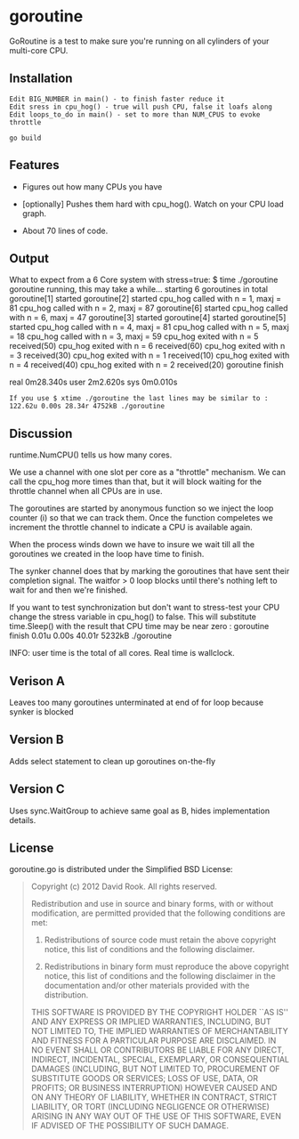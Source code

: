 goroutine
=========

GoRoutine is a test to make sure you're running on all cylinders of your 
multi-core CPU.

Installation
------------

	Edit BIG_NUMBER	in main() - to finish faster reduce it
	Edit sress in cpu_hog() - true will push CPU, false it loafs along
	Edit loops_to_do in main() - set to more than NUM_CPUS to evoke throttle
	
	go build

Features
--------

*	Figures out how many CPUs you have

*	[optionally] Pushes them hard with cpu_hog().  Watch on your CPU load graph.

*   About 70 lines of code.


Output
------

What to expect from a 6 Core system with stress=true: 
$ time ./goroutine
goroutine running, this may take a while...
starting 6 goroutines in total
goroutine[1] started
goroutine[2] started
cpu_hog called with n = 1, maxj = 81
cpu_hog called with n = 2, maxj = 87
goroutine[6] started
cpu_hog called with n = 6, maxj = 47
goroutine[3] started
goroutine[4] started
goroutine[5] started
cpu_hog called with n = 4, maxj = 81
cpu_hog called with n = 5, maxj = 18
cpu_hog called with n = 3, maxj = 59
cpu_hog exited with n = 5
received(50)
cpu_hog exited with n = 6
received(60)
cpu_hog exited with n = 3
received(30)
cpu_hog exited with n = 1
received(10)
cpu_hog exited with n = 4
received(40)
cpu_hog exited with n = 2
received(20)
goroutine finish

real	0m28.340s
user	2m2.620s
sys	0m0.010s

	If you use $ xtime ./goroutine the last lines may be similar to :
	122.62u 0.00s 28.34r 4752kB ./goroutine

Discussion
----------
runtime.NumCPU() tells us how many cores.

We use a channel with one slot per core as a "throttle" mechanism.  We can call
the cpu_hog more times than that, but it will block waiting for the throttle
channel when all CPUs are in use.  

The goroutines are started by anonymous function so we inject the loop counter (i)
so that we can track them. 
Once the function compeletes we increment the throttle channel to indicate a CPU
is available again.

When the process winds down we have to insure we wait till all the goroutines 
we created in the loop have time to finish.

The synker channel does that by marking the goroutines that have 
sent their completion signal.  The waitfor > 0 loop blocks until there's nothing
left to wait for and then we're finished.

If you want to test synchronization but don't want to stress-test your CPU change
the stress variable in cpu_hog() to false.  This will substitute time.Sleep() with
the result that CPU time may be near zero :
    goroutine finish
    0.01u 0.00s 40.01r 5232kB ./goroutine

INFO: user time is the total of all cores.  Real time is wallclock.

Verison A
---------
Leaves too many goroutines unterminated at end of for loop because synker is blocked

Version B
---------
Adds select statement to clean up goroutines on-the-fly


Version C
---------
Uses sync.WaitGroup to achieve same goal as B, hides implementation details.

License
-------

goroutine.go is distributed under the Simplified BSD License:

> Copyright (c) 2012 David Rook. All rights reserved.
> 
> Redistribution and use in source and binary forms, with or without modification, are
> permitted provided that the following conditions are met:
> 
>    1. Redistributions of source code must retain the above copyright notice, this list of
>       conditions and the following disclaimer.
> 
>    2. Redistributions in binary form must reproduce the above copyright notice, this list
>       of conditions and the following disclaimer in the documentation and/or other materials
>       provided with the distribution.
> 
> THIS SOFTWARE IS PROVIDED BY THE COPYRIGHT HOLDER ``AS IS'' AND ANY EXPRESS OR IMPLIED
> WARRANTIES, INCLUDING, BUT NOT LIMITED TO, THE IMPLIED WARRANTIES OF MERCHANTABILITY AND
> FITNESS FOR A PARTICULAR PURPOSE ARE DISCLAIMED. IN NO EVENT SHALL <COPYRIGHT HOLDER> OR
> CONTRIBUTORS BE LIABLE FOR ANY DIRECT, INDIRECT, INCIDENTAL, SPECIAL, EXEMPLARY, OR
> CONSEQUENTIAL DAMAGES (INCLUDING, BUT NOT LIMITED TO, PROCUREMENT OF SUBSTITUTE GOODS OR
> SERVICES; LOSS OF USE, DATA, OR PROFITS; OR BUSINESS INTERRUPTION) HOWEVER CAUSED AND ON
> ANY THEORY OF LIABILITY, WHETHER IN CONTRACT, STRICT LIABILITY, OR TORT (INCLUDING
> NEGLIGENCE OR OTHERWISE) ARISING IN ANY WAY OUT OF THE USE OF THIS SOFTWARE, EVEN IF
> ADVISED OF THE POSSIBILITY OF SUCH DAMAGE.
